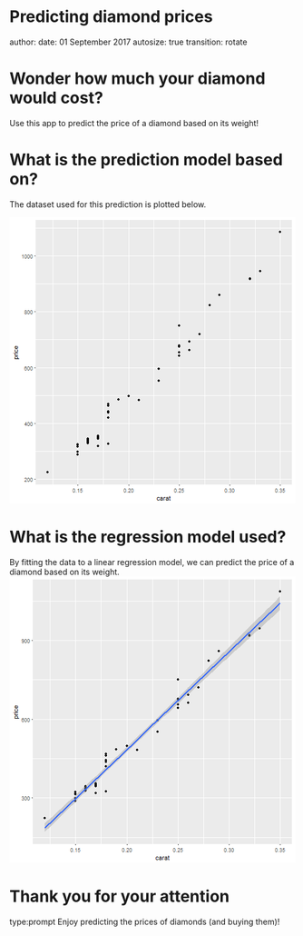 Predicting diamond prices
========================================================
author: 
date: 01 September 2017
autosize: true
transition: rotate

Wonder how much your diamond would cost?
========================================================
Use this app to predict the price of a diamond based on its weight! 

What is the prediction model based on? 
========================================================
The dataset used for this prediction is plotted below.

![plot of chunk scatterplot](repro_pitch-figure/scatterplot-1.png)

What is the regression model used? 
========================================================
By fitting the data to a linear regression model, we can predict the price of a diamond based on its weight.
![plot of chunk scatterplot2](repro_pitch-figure/scatterplot2-1.png)

Thank you for your attention
========================================================
type:prompt
Enjoy predicting the prices of diamonds (and buying them)!  
